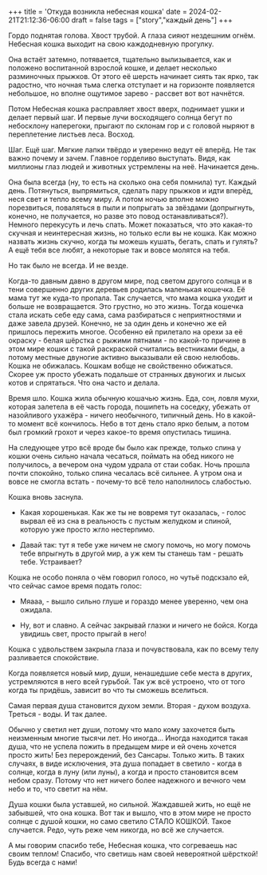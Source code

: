 +++
title = 'Откуда возникла небесная кошка'
date = 2024-02-21T21:12:36-06:00
draft = false
tags = ["story","каждый день"]
+++

Гордо поднятая голова. Хвост трубой. А глаза сияют нездешним огнём. Небесная кошка выходит на свою каждодневную прогулку.

Она встаёт затемно, потявается, тщательно вылизывается, как и положено воспитанной взрослой кошке, и делает несколько разминочных прыжков. От этого её шерсть начинает сиять так ярко, так радостно, что ночная тьма слегка отступает и на горизонте появляется небольшое, но вполне ощутимое зарево - рассвет вот вот начнётся.

Потом Небесная кошка расправляет хвост вверх, поднимает ушки и делает первый шаг. И первые лучи восходящего солнца бегут по небосклону наперегоки, прыгают по склонам гор и с головой ныряют в переплетение листьев леса. Восход.

Шаг. Ещё шаг. Мягкие лапки твёрдо и уверенно ведут её вперёд. Не так важно почему и зачем. Главное горделиво выступать. Видя, как миллионы глаз людей и животных устремлены на неё. Начинается день.

Она была всегда (ну, то есть на сколько она себя помнила) тут. Каждый день. Потянуться, выпрямиться, сделать пару прыжков и идти вперёд, неся свет и тепло всему миру. А потом ночью вполне можно порезвиться, поваляться в пыли и попрыгать за звёздами (допрыгнуть, конечно, не получается, но разве это повод останавливаться?). Немного перекусуть и лечь спать. Может показаться, что это какая-то скучная и неинтересная жизнь, но только если вы не кошка. Как можно назвать жизнь скучно, когда ты можешь кушать, бегать, спать и гулять? А ещё тебя все любят, а некоторые так и вовсе молятся на тебя. 

Но так было не всегда. И не везде.

Когда-то давным давно в другом мире, под светом другого солнца и в тени совершенно других деревьев родилась маленькая кошечка. Её мама тут же куда-то пропала. Так случается, что мама кошка уходит и больше не возвращается. Это грустно, но это жизнь. Тогда кошечка стала искать себе еду сама, сама разбираться с неприятностями и даже завела друзей. Конечно, не за один день и конечно же ей пришлось пережить многое. Особенно ей прилетало на орехи за её окраску - белая шёрстка с рыжими пятнами - по какой-то причине в этом мире кошки с такой раскраской считались вестниками беды, а потому местные двуногие активно выказывали ей свою нелюбовь. Кошка не обижалась. Кошкам вобще не свойственно обижаться. Скорее уж просто убежать подальше от странных двуногих и лысых котов и спрятаться. Что она часто и делала.

Время шло. Кошка жила обычную кошачью жизнь. Еда, сон, ловля мухи, которая залетела в её часть города, пошипеть на соседку, убежать от назойливого ухажёра - ничего необычного, типичный день. Но в какой-то момент всё кончилось. Небо в тот день стало ярко белым, а потом был громкий грохот и через какое-то время опустилась тишина.

На следующее утро всё вроде бы было как прежде, только спина у кошки очень сильно начала чесаться, поймать на обед никого не получилось, а вечером она чудом удрала от стаи собак. Ночь прошла почти спокойно, только спина чесалась всё сильнее. А утром она и вовсе не смогла встать - почему-то всё тело наполнилось слабостью.

Кошка вновь заснула.

- Какая хорошенькая. Как же ты не вовремя тут оказалась, - голос вырвал её из сна в реальность с пустым желудком и спиной, которую уже просто жгло нестерпимо.

- Давай так: тут я тебе уже ничем не смогу помочь, но могу помочь тебе впрыгнуть в другой мир, а уж кем ты станешь там - решать тебе. Устраивает?

Кошка не особо поняла о чём говорил голосо, но чутьё подскзало ей, что сейчас самое время подать голос:

- Мяааа, - вышло сильно глуше и гораздо менее уверенно, чем она ожидала.

- Ну, вот и славно. А сейчас закрывай глазки и ничего не бойся. Когда увидишь свет, просто прыгай в него!

Кошка с удвольствем закрыла глаза и почувствовала, как по всему телу разливается спокойствие.

Когда появляется новый мир, души, ненашедшие себе места в других, устремляются в него всей гурьбой. Так уж всё устроено, что от того когда ты придёшь, зависит во что ты сможешь вселиться.

Самая первая душа становится духом земли. Вторая - духом воздуха. Треться - воды. И так далее.

Обычно у светил нет души, потому что мало кому захочется быть неизменным многие тысячи лет. Но иногда... Иногда находится такая душа, что не успела пожить в предыщем мире и ей очень хочется просто жить! Без перерождений, без Сансары. Только жить. В таких случаях, в виде исключения, эта душа попадает в светило - когда в солнце, когда в луну (или луны), а когда и просто становится всем небом сразу. Потому что нет ничего более надежного и вечного чем небо и то, что светит на нём.

Душа кошки была уставшей, но сильной. Жаждавшей жить, но ещё не забывшей, что она кошка. Вот так и вышло, что в этом мире не просто солнце с душой кошки, но само светило СТАЛО КОШКОЙ. Такое случается. Редо, чуть реже чем никогда, но всё же случается. 

А мы говорим спасибо тебе, Небесная кошка, что согреваешь нас своим теплом! Спасибо, что светишь нам своей невероятной шёрсткой! Будь всегда с нами!
